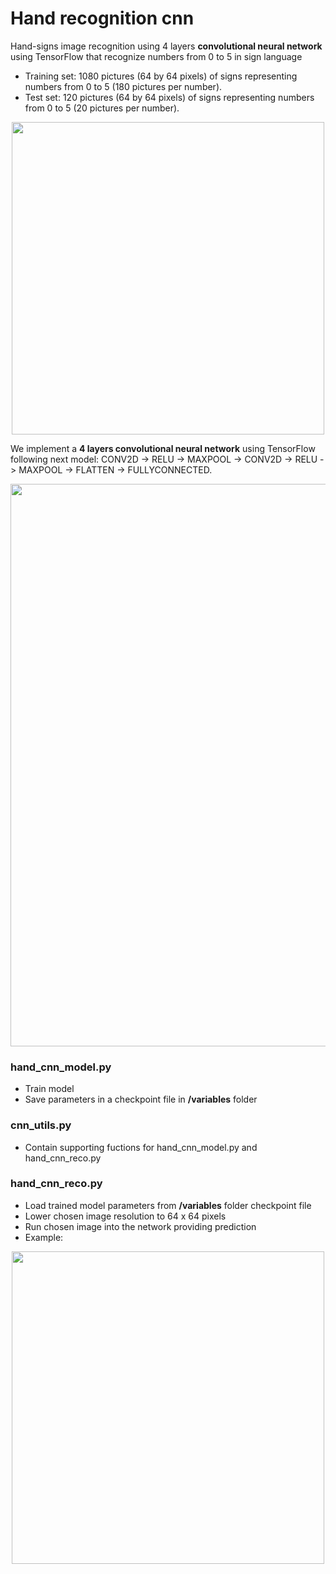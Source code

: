 # Hand recognition cnn
Hand-signs image recognition using 4 layers <b>convolutional neural network</b> using TensorFlow that recognize numbers from 0 to 5 in sign language

<ul>
<li>Training set: 1080 pictures (64 by 64 pixels) of signs representing numbers from 0 to 5 (180 pictures per number).</li>
<li>Test set: 120 pictures (64 by 64 pixels) of signs representing numbers from 0 to 5 (20 pictures per number).</li>
</ul>

<p align="center"><img src="https://user-images.githubusercontent.com/24521991/32612515-6c0dee0e-c5a3-11e7-82e7-1d872ffd022e.png" width="500"></p>

We implement a <b>4 layers convolutional neural network</b> using TensorFlow following next model: CONV2D -> RELU -> MAXPOOL -> CONV2D -> RELU -> MAXPOOL -> FLATTEN -> FULLYCONNECTED. 
<p align="center"><img src="https://user-images.githubusercontent.com/24521991/33076989-6c4ed38c-cf09-11e7-87ac-fc4e5e604284.png" width="900"></p>

### hand_cnn_model.py
<ul>
<li>Train model</li>
<li>Save parameters in a checkpoint file in <b>/variables</b> folder</li>
</ul>

### cnn_utils.py
<ul>
<li>Contain supporting fuctions for hand_cnn_model.py and hand_cnn_reco.py</li>
</ul>

### hand_cnn_reco.py
<ul>
<li>Load trained model parameters from <b>/variables</b> folder checkpoint file </li>
<li>Lower chosen image resolution to 64 x 64 pixels</li>
<li>Run chosen image into the network providing prediction </li>
<li>Example:</li>
</ul>



<p align="center"><img src="https://user-images.githubusercontent.com/24521991/33071760-cf2a1a50-cef7-11e7-8969-f3700c428dd4.png" width="500"></p>
